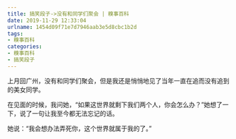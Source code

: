 ```yaml
---
title: 搞笑段子->没有和同学们聚会 | 糗事百科
date: 2019-11-29 12:33:04
urlname: 1454d09f71e7d7946aab3e5d8cbc1b2d
tags: 
- 糗事百科
categories:
- 糗事百科
- 搞笑段子
---
```

上月回广州，没有和同学们聚会，但是我还是悄悄地见了当年一直在追而没有追到的美女同学。

在见面的时候，我问她，“如果这世界就剩下我们两个人，你会怎么办？”她想了一下，说了一句让我至今都无法忘记的话。

她说：“我会想办法弄死你，这个世界就属于我的了。”



